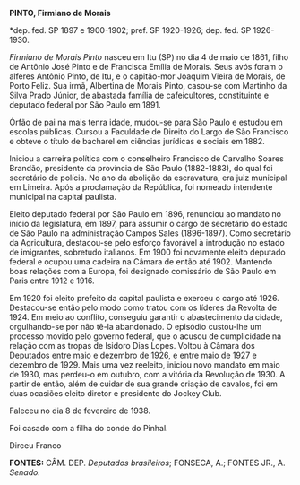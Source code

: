 **PINTO, Firmiano de Morais**

\*dep. fed. SP 1897 e 1900-1902; pref. SP 1920-1926; dep. fed. SP
1926-1930.

*Firmiano de Morais Pinto* nasceu em Itu (SP) no dia 4 de maio de 1861,
filho de Antônio José Pinto e de Francisca Emília de Morais. Seus avós
foram o alferes Antônio Pinto, de Itu, e o capitão-mor Joaquim Vieira de
Morais, de Porto Feliz. Sua irmã, Albertina de Morais Pinto, casou-se
com Martinho da Silva Prado Júnior, de abastada família de
cafeicultores, constituinte e deputado federal por São Paulo em 1891.

Órfão de pai na mais tenra idade, mudou-se para São Paulo e estudou em
escolas públicas. Cursou a Faculdade de Direito do Largo de São
Francisco e obteve o título de bacharel em ciências jurídicas e sociais
em 1882.

Iniciou a carreira política com o conselheiro Francisco de Carvalho
Soares Brandão, presidente da província de São Paulo (1882-1883), do
qual foi secretário de polícia. No ano da abolição da escravatura, era
juiz municipal em Limeira. Após a proclamação da República, foi nomeado
intendente municipal na capital paulista.

Eleito deputado federal por São Paulo em 1896, renunciou ao mandato no
início da legislatura, em 1897, para assumir o cargo de secretário do
estado de São Paulo na administração Campos Sales (1896-1897). Como
secretário da Agricultura, destacou-se pelo esforço favorável à
introdução no estado de imigrantes, sobretudo italianos. Em 1900 foi
novamente eleito deputado federal e ocupou uma cadeira na Câmara de
então até 1902. Mantendo boas relações com a Europa, foi designado
comissário de São Paulo em Paris entre 1912 e 1916.

Em 1920 foi eleito prefeito da capital paulista e exerceu o cargo até
1926. Destacou-se então pelo modo como tratou com os líderes da Revolta
de 1924. Em meio ao conflito, conseguiu garantir o abastecimento da
cidade, orgulhando-se por não tê-la abandonado. O episódio custou-lhe um
processo movido pelo governo federal, que o acusou de cumplicidade na
relação com as tropas de Isidoro Dias Lopes. Voltou à Câmara dos
Deputados entre maio e dezembro de 1926, e entre maio de 1927 e dezembro
de 1929. Mais uma vez reeleito, iniciou novo mandato em maio de 1930,
mas perdeu-o em outubro, com a vitória da Revolução de 1930. A partir de
então, além de cuidar de sua grande criação de cavalos, foi em duas
ocasiões eleito diretor e presidente do Jockey Club.

Faleceu no dia 8 de fevereiro de 1938.

Foi casado com a filha do conde do Pinhal.

Dirceu Franco

**FONTES:** CÂM. DEP. *Deputados brasileiros*; FONSECA, A.; FONTES JR.,
A. *Senado.*
